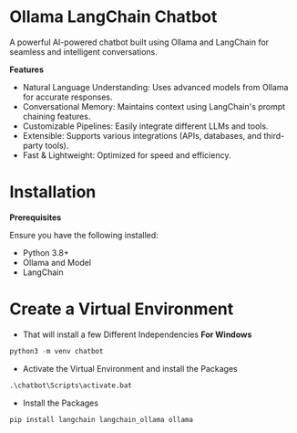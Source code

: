 # **Ollama LangChain Chatbot**
A powerful AI-powered chatbot built using Ollama and LangChain for seamless and intelligent conversations.

**Features**
* Natural Language Understanding: Uses advanced models from Ollama for accurate responses.
* Conversational Memory: Maintains context using LangChain's prompt chaining features.
* Customizable Pipelines: Easily integrate different LLMs and tools.
* Extensible: Supports various integrations (APIs, databases, and third-party tools).
* Fast & Lightweight: Optimized for speed and efficiency.

# **Installation**
**Prerequisites**

Ensure you have the following installed:
* Python 3.8+
* Ollama and Model 
* LangChain

# **Create a Virtual Environment**
* That will install a few Different Independencies
**For Windows**
```python
python3 -m venv chatbot
```
* Activate the Virtual Environment and install the Packages
```python
.\chatbot\Scripts\activate.bat
```
* Install the Packages
```python
pip install langchain langchain_ollama ollama
```
